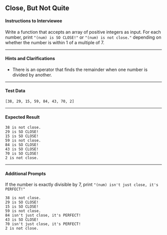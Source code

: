 ## Close, But Not Quite

#### Instructions to Interviewee
Write a function that accepts an array of positive integers as input. For each number, print `"(num) is SO CLOSE!"` or `"(num) is not close."` depending on whether the number is within 1 of a multiple of 7.

---
#### Hints and Clarifications
- There is an operator that finds the remainder when one number is divided by another.

---
#### Test Data
`[38, 29, 15, 59, 84, 43, 70, 2]`

---
#### Expected Result
```
38 is not close.
29 is SO CLOSE!
15 is SO CLOSE!
59 is not close.
84 is SO CLOSE!
43 is SO CLOSE!
70 is SO CLOSE!
2 is not close.
```

---
#### Additional Prompts
If the number is exactly divisible by 7, print `"(num) isn't just close, it's PERFECT!"`

```
38 is not close.
29 is SO CLOSE!
15 is SO CLOSE!
59 is not close.
84 isn't just close, it's PERFECT!
43 is SO CLOSE!
70 isn't just close, it's PERFECT!
2 is not close.
```
